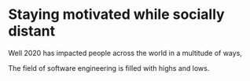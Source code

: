 # Staying motivated while socially distant 

Well 2020 has impacted people across the world in a multitude of ways, 




The field of software engineering is filled with highs and lows. 